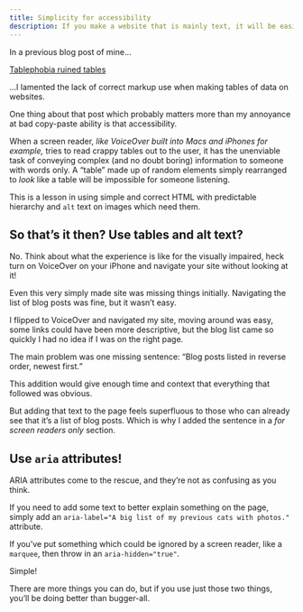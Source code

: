 ```yaml
---
title: Simplicity for accessibility
description: If you make a website that is mainly text, it will be easier for visually impared users. But there’s more we can do.
---
```


In a previous blog post of mine…

<a href="../21123" accesskey="1" aria-label="Read that article here">Tablephobia ruined tables</a>

…I lamented the lack of correct markup use when making tables of data on websites.

One thing about that post which probably matters more than my annoyance at bad copy-paste ability is that accessibility.

When a screen reader, <em aria-hidden="true">like VoiceOver built into Macs and iPhones for example,</em> tries to read crappy tables out to the user, it has the unenviable task of conveying complex (and no doubt boring) information to someone with words only. A “table” made up of random elements simply rearranged to <em>look</em> like a table will be impossible for someone listening.

This is a lesson in using simple and correct HTML with predictable hierarchy and <code>alt</code> text on images which need them.


## So that’s it then? Use tables and alt text?

No. Think about what the experience is like for the visually impaired, heck turn on VoiceOver on your iPhone and navigate your site without looking at it!

Even this very simply made site was missing things initially. Navigating the list of blog posts was fine, but it wasn’t easy.

I flipped to VoiceOver and navigated my site, moving around was easy, some links could have been more descriptive, but the blog list came so quickly I had no idea if I was on the right page.

The main problem was one missing sentence: <q>Blog posts listed in reverse order, newest first.</q>

This addition would give enough time and context that everything that followed was obvious.

But adding that text to the page feels superfluous to those who can already see that it’s a list of blog posts. Which is why I added the sentence in a <em>for screen readers only</em> section.


## Use `aria` attributes!

ARIA attributes come to the rescue, and they’re not as confusing as you think.

If you need to add some text to better explain something on the page, simply add an `aria-label="A big list of my previous cats with photos."` attribute.

If you’ve put something which could be ignored by a screen reader, like a `marquee`, then throw in an `aria-hidden="true"`.

Simple!

There are more things you can do, but if you use just those two things, you’ll be doing better than bugger-all.